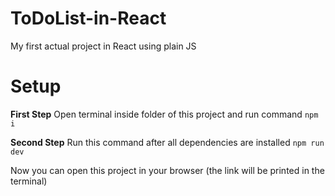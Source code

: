 # ToDoList-in-React

My first actual project in React using plain JS

# Setup 
**First Step**
Open terminal inside folder of this project and run command
```npm i```

**Second Step**
Run this command after all dependencies are installed
```npm run dev```

Now you can open this project in your browser (the link will be printed in the terminal) 
